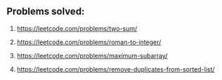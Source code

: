 ## Problems solved:

1. https://leetcode.com/problems/two-sum/

13. https://leetcode.com/problems/roman-to-integer/

53. https://leetcode.com/problems/maximum-subarray/

83. https://leetcode.com/problems/remove-duplicates-from-sorted-list/
